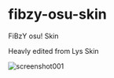 # fibzy-osu-skin
FiBzY osu! Skin

Heavly edited from Lys Skin


![screenshot001](https://github.com/FiBzYDev/fibzy-osu-skin/assets/58349075/10148b8d-e6cc-4eb2-bdff-25fb9454d6f1)
